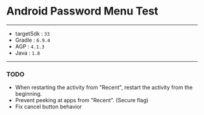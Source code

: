 # Android Password Menu Test

---

- targetSdk : `33`
- Gradle : `6.9.4`
- AGP : `4.1.3`
- Java : `1.8`

---

### TODO

- When restarting the activity from "Recent", restart the activity from the beginning.
- Prevent peeking at apps from "Recent". (Secure flag)
- Fix cancel button behavior

